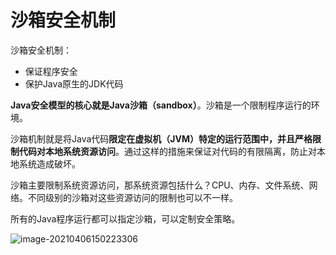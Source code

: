 # 沙箱安全机制

沙箱安全机制：

- 保证程序安全
- 保护Java原生的JDK代码

**Java安全模型的核心就是Java沙箱（sandbox）**。沙箱是一个限制程序运行的环境。

沙箱机制就是将Java代码**限定在虚拟机（JVM）特定的运行范围中，并且严格限制代码对本地系统资源访问**。通过这样的措施来保证对代码的有限隔离，防止对本地系统造成破坏。

沙箱主要限制系统资源访问，那系统资源包括什么？CPU、内存、文件系统、网络。不同级别的沙箱对这些资源访问的限制也可以不一样。

所有的Java程序运行都可以指定沙箱，可以定制安全策略。

![image-20210406150223306](https://github.com/MrL5z2k0/zkNode/blob/main/images/image-20210406150223306.png)